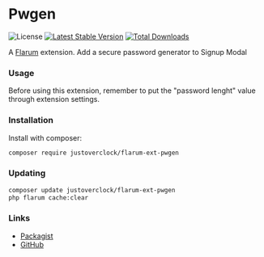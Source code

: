 # Pwgen

![License](https://img.shields.io/badge/license-MIT-blue.svg) [![Latest Stable Version](https://img.shields.io/packagist/v/justoverclock/flarum-ext-pwgen.svg)](https://packagist.org/packages/justoverclock/flarum-ext-pwgen) [![Total Downloads](https://img.shields.io/packagist/dt/justoverclock/flarum-ext-pwgen.svg)](https://packagist.org/packages/justoverclock/flarum-ext-pwgen)

A [Flarum](http://flarum.org) extension. Add a secure password generator to Signup Modal

### Usage
Before using this extension, remember to put the "password lenght" value through extension settings.

### Installation

Install with composer:

```sh
composer require justoverclock/flarum-ext-pwgen
```

### Updating

```sh
composer update justoverclock/flarum-ext-pwgen
php flarum cache:clear
```

### Links

- [Packagist](https://packagist.org/packages/justoverclock/flarum-ext-pwgen)
- [GitHub](https://github.com/justoverclockl/flarum-ext-pwgen)

